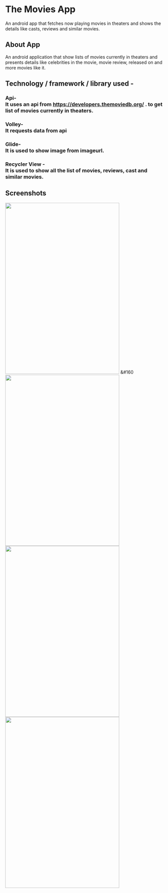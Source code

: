 # The Movies App
An android app that fetches now playing movies in theaters and shows the details like casts, reviews and similar movies.

## About App
An android application that show lists of movies currently in theaters and presents details like celebrities in the movie, movie review,
released on and more movies like it.

## Technology / framework / library used -
### Api- <br>It uses an api from https://developers.themoviedb.org/ . to get list of movies currently in theaters.
### Volley- <br> It requests data from api
### Glide- <br> It is used to show image from imageurl.
### Recycler View - <br> It is used to show all the list of movies, reviews, cast and similar movies.

<!-- ![MvApp1](https://github.com/Tr4ce007/MoviesApp_Api_Json_Volley_RecyclerView_TheMovieDB/assets/76108780/caacd854-e202-415c-b637-0750f41d78e1) -->
<!-- ![MvApp2](https://github.com/Tr4ce007/MoviesApp_Api_Json_Volley_RecyclerView_TheMovieDB/assets/76108780/2ee2443b-41e9-4b71-95a4-fb937c95e3e7) -->
<!-- ![MvApp3](https://github.com/Tr4ce007/MoviesApp_Api_Json_Volley_RecyclerView_TheMovieDB/assets/76108780/ded92a80-f50c-4c47-b68f-a3af967d5c25) -->
<!-- ![MvApp4](https://github.com/Tr4ce007/MoviesApp_Api_Json_Volley_RecyclerView_TheMovieDB/assets/76108780/db12c01b-d6bd-4491-bbf7-525bd431b892) -->

## Screenshots

<img src="https://github.com/Tr4ce007/MoviesApp_Api_Json_Volley_RecyclerView_TheMovieDB/assets/76108780/caacd854-e202-415c-b637-0750f41d78e1" width="360" height="540"> &#160
<img src="https://github.com/Tr4ce007/MoviesApp_Api_Json_Volley_RecyclerView_TheMovieDB/assets/76108780/2ee2443b-41e9-4b71-95a4-fb937c95e3e7" width="360" height="540">
<img src="https://github.com/Tr4ce007/MoviesApp_Api_Json_Volley_RecyclerView_TheMovieDB/assets/76108780/ded92a80-f50c-4c47-b68f-a3af967d5c25" width="360" height="540"> <br>
<img src="https://github.com/Tr4ce007/MoviesApp_Api_Json_Volley_RecyclerView_TheMovieDB/assets/76108780/db12c01b-d6bd-4491-bbf7-525bd431b892" width="360" height="540">
